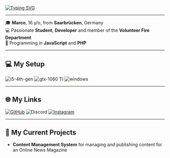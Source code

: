 [![Typing SVG](https://readme-typing-svg.herokuapp.com?size=30&duration=3500&color=3FC10D&lines=Hello%2C+I'm+Marco!;Student+%7C+Developer+%7C+Firefighter;Welcome+to+my+GitHub)](https://git.io/typing-svg)

---

🎓 **Marco**, 16 y/o, from **Saarbrücken**, Germany  
💻 Passionate **Student**, **Developer** and member of the **Volunteer Fire Department**  
🔧 Programming in **JavaScript** and **PHP**

---

## 💻 My Setup

![i5-4th-gen](https://img.shields.io/badge/Intel-Core%20i5%204th%20Gen-blue?style=for-the-badge&logo=intel&logoColor=white)
![gtx-1060 TI](https://img.shields.io/badge/NVIDIA-GTX%201060%20TI-green?style=for-the-badge&logo=nvidia&logoColor=white)
![windows](https://img.shields.io/badge/Windows_10-0078D6?style=for-the-badge&logo=windows&logoColor=white)

---

## 🌐 My Links

[![GitHub](https://img.shields.io/badge/GitHub-marxo112-000000?style=for-the-badge&logo=GitHub&logoColor=white)](https://github.com/marxo112)
![Discord](https://img.shields.io/badge/Discord-marxog-5865F2?style=for-the-badge&logo=discord&logoColor=white)
[![Instagram](https://img.shields.io/badge/Instagram-marxo.112-C13584?style=for-the-badge&logo=instagram&logoColor=white)](https://www.instagram.com/marxo.112/)

---

## 🚀 My Current Projects

- **Content Management System** for managing and publishing content for an Online News Magazine
